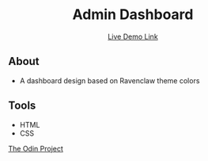 <h1 align="center">Admin Dashboard</h1>
<p align="center"><a href="https://d0wnsider.github.io/admin-dashboard">Live Demo Link</a></p>

## About
* A dashboard design based on Ravenclaw theme colors

## Tools
* HTML
* CSS

<p><a href="https://www.theodinproject.com/lessons/node-path-intermediate-html-and-css-admin-dashboard">The Odin Project</a></p>

